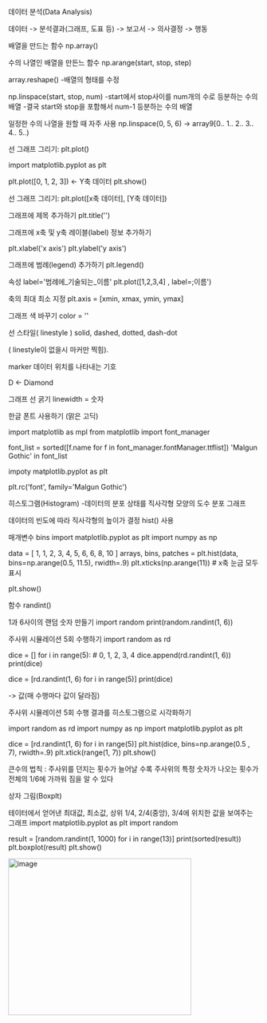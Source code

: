 데이터 분석(Data Analysis)

데이터 -> 분석결과(그래프, 도표 등) -> 보고서 -> 의사결정 -> 행동

배열을 만드는 함수
np.array()

수의 나열인 배열을 만든느 함수
np.arange(start, stop, step)

array.reshape()
-배열의 형태를 수정

np.linspace(start, stop, num)
-start에서 stop사이를 num개의 수로 등분하는 수의 배열
-결국 start와 stop을 포함해서 num-1 등분하는 수의 배열

일정한 수의 나열을 원할 때 자주 사용
np.linspace(0, 5, 6)
-> array9[0.. 1.. 2.. 3.. 4.. 5..)

선 그래프 그리기: plt.plot()

import matplotlib.pyplot as plt

plt.plot([0, 1, 2, 3]) <- Y축 데이터
plt.show()

선 그래프 그리기: plt.plot([x축 데이터], [Y축 데이터])

그래프에 제목 추가하기
plt.title('')

그래프에 x축 및 y축 레이블(label) 정보 추가하기

plt.xlabel('x axis')
plt.ylabel('y axis')

그래프에 범례(legend) 추가하기
plt.legend()

속성 label='범례에_기술되는_이름'
plt.plot([1,2,3,4] , label=;이름')



축의 최대 최소 지정
plt.axis = [xmin, xmax, ymin, ymax]

그래프 색 바꾸기
color = ''

선 스타일( linestyle )
solid, dashed, dotted, dash-dot

( linestyle이 없을시 마커만 찍힘).

marker 
데이터 위치를 나타내는 기호

D <- Diamond

그래프 선 굵기
linewidth = 숫자


한글 폰트 사용하기 (맑은 고딕)

import matplotlib as mpl
from matplotlib import font_manager

font_list = sorted([f.name for f in font_manager.fontManager.ttflist])
'Malgun Gothic' in font_list


impoty matplotlib.pyplot as plt

plt.rc('font', family='Malgun Gothic')


히스토그램(Histogram)
-데이터의 분포 상태를 직사각형 모양의 도수 분포 그래프

데이터의 빈도에 따라 직사각형의 높이가 결정
hist() 사용

매개변수 bins
import matplotlib.pyplot as plt
import numpy as np

data = [ 1, 1, 2, 3, 4, 5, 6, 6, 8, 10 ]
arrays, bins, patches = plt.hist(data, bins=np.arange(0.5, 11.5), rwidth=.9)
plt.xticks(np.arange(11)) # x축 눈금 모두 표시

plt.show()


함수 randint()

1과 6사이의 랜덤 숫자 만들기
import random
print(random.randint(1, 6))

주사위 시뮬레이션 5회 수행하기
import random as rd

dice = []
for i in range(5):              # 0, 1, 2, 3, 4
    dice.append(rd.randint(1, 6))
print(dice)

dice = [rd.randint(1, 6) for i in range(5)]
print(dice)

-> 값(매 수행마다 값이 달라짐)


주사위 시뮬레이션 5회 수행 결과를 히스토그램으로 시각화하기

import random as rd
import numpy as np
import matplotlib.pyplot as plt

dice = [rd.randint(1, 6) for i in range(5)]
plt.hist(dice, bins=np.arange(0.5 , 7), rwidth=.9)
plt.xtick(range(1, 7))
plt.show()

큰수의 법칙 : 주사위를 던지는 횟수가 늘어날 수록 주사위의 특정 숫자가 나오는 횟수가 전체의 1/6에 가까워 짐을 알 수 있다


상자 그림(Boxplt)

테이터에서 얻어낸 최대값, 최소값, 상위 1/4, 2/4(중앙), 3/4에 위치한 값을 보여주는 그래프
import matplotlib.pyplot as plt
import random

result = [random.randint(1, 1000) for i in range(13)]
print(sorted(result))
plt.boxplot(result)
plt.show()

<img width="367" height="314" alt="image" src="https://github.com/user-attachments/assets/e3cc4e19-9711-4eb8-8f89-6759f8fadf97" />
